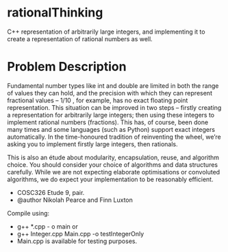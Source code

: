 # rationalThinking
C++ representation of arbitrarily large integers, and implementing it to create a representation of rational numbers as well.


# Problem Description
Fundamental number types like int and double are limited in both the range of values
they can hold, and the precision with which they can represent fractional values –
1/10 , for example, has no exact floating point representation. This situation can be improved
in two steps – firstly creating a representation for arbitrarily large integers; then
using these integers to implement rational numbers (fractions). This has, of course,
been done many times and some languages (such as Python) support exact integers
automatically. In the time-honoured tradition of reinventing the wheel, we’re asking
you to implement firstly large integers, then rationals. 

This is also an étude about modularity, encapsulation, reuse, and algorithm choice.
You should consider your choice of algorithms and data structures carefully.
While we are not expecting elaborate optimisations or convoluted algorithms, we
do expect your implementation to be reasonably efficient.


* COSC326 Etude 9, pair.
* @author Nikolah Pearce and Finn Luxton


Compile using: 
* g++ *.cpp  - o main or
* g++ Integer.cpp Main.cpp -o testIntegerOnly 
* Main.cpp is available for testing purposes.
